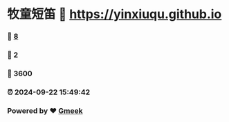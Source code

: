 # 牧童短笛 :link: https://yinxiuqu.github.io 
### :page_facing_up: [8](https://yinxiuqu.github.io/tag.html) 
### :speech_balloon: 2 
### :hibiscus: 3600 
### :alarm_clock: 2024-09-22 15:49:42 
### Powered by :heart: [Gmeek](https://github.com/Meekdai/Gmeek)
